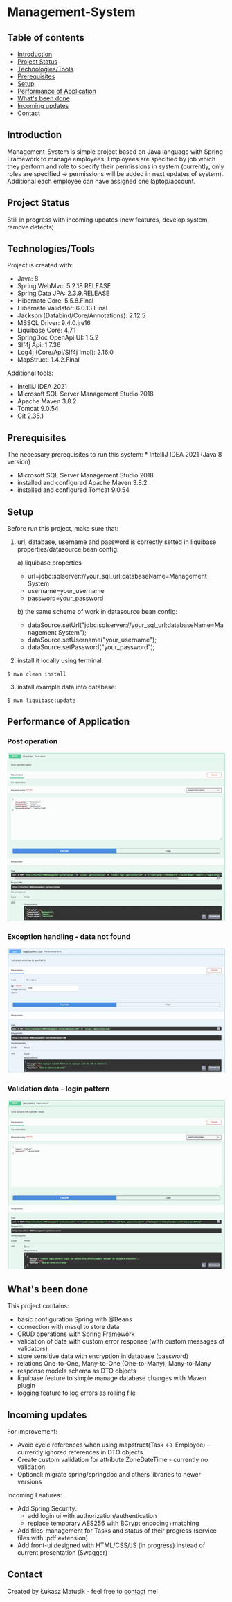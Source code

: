 # Management-System

## Table of contents
* [Introduction](#introduction)
* [Project Status](#project-status)
* [Technologies/Tools](#technologiestools)
* [Prerequisites](#prerequisites)
* [Setup](#setup)
* [Performance of Application](#performance-of-application)
* [What's been done](#whats-been-done)
* [Incoming updates](#incoming-updates)
* [Contact](#contact)

## Introduction
Management-System is simple project based on Java language with Spring Framework to manage employees. Employees are specified by job which they perform and role to specify their permissions in system (currently, only roles are specified -> permissions will be added in next updates of system). Additional each employee can have assigned one laptop/account. 

## Project Status
Still in progress with incoming updates (new features, develop system, remove defects)
	
## Technologies/Tools
Project is created with:
* Java: 8
* Spring WebMvc: 5.2.18.RELEASE
* Spring Data JPA: 2.3.9.RELEASE
* Hibernate Core: 5.5.8.Final
* Hibernate Validator: 6.0.13.Final
* Jackson (Databind/Core/Annotations): 2.12.5
* MSSQL Driver: 9.4.0.jre16
* Liquibase Core: 4.7.1
* SpringDoc OpenApi UI: 1.5.2
* Slf4j Api: 1.7.36
* Log4j (Core/Api/Slf4j Impl): 2.16.0
* MapStruct: 1.4.2.Final

Additional tools:
* IntelliJ IDEA 2021
* Microsoft SQL Server Management Studio 2018
* Apache Maven 3.8.2
* Tomcat 9.0.54
* Git 2.35.1

## Prerequisites
The necessary prerequisites to run this system:
	* IntelliJ IDEA 2021 (Java 8 version)
  * Microsoft SQL Server Management Studio 2018
  * installed and configured Apache Maven 3.8.2
  * installed and configured Tomcat 9.0.54
 
## Setup
Before run this project, make sure that:

1. url, database, username and password is correctly setted in liquibase properties/datasource bean config:

    a) liquibase properties
      * url=jdbc:sqlserver://your_sql_url;databaseName=Management System
      * username=your_username
      * password=your_password
  
    b) the same scheme of work in datasource bean config:
      * dataSource.setUrl("jdbc:sqlserver://your_sql_url;databaseName=Management System");
      * dataSource.setUsername("your_username");
      * dataSource.setPassword("your_password");

2. install it locally using terminal:
```
$ mvn clean install
```

3. install example data into database:
```
$ mvn liquibase:update
```

## Performance of Application

### Post operation
![Post operation](/assets/images/post.jpg)

### Exception handling - data not found
![Exception datanotfound](/assets/images/datanotfound.jpg)

### Validation data - login pattern
![Valdation login pattern](/assets/images/login.jpg)

## What's been done
This project contains:
 - basic configuration Spring with @Beans
 - connection with mssql to store data
 - CRUD operations with Spring Framework
 - validation of data with custom error response (with custom messages of validators)
 - store sensitive data with encryption in database (password)
 - relations One-to-One, Many-to-One (One-to-Many), Many-to-Many
 - response models schema as DTO objects
 - liquibase feature to simple manage database changes with Maven plugin
 - logging feature to log errors as rolling file

## Incoming updates

For improvement:
- Avoid cycle references when using mapstruct(Task <-> Employee) - currently ignored references in DTO objects 
- Create custom validation for attribute ZoneDateTime - currently no validation
- Optional: migrate spring/springdoc and others libraries to newer versions

Incoming Features:
- Add Spring Security: 
  * add login ui with authorization/authentication 
  * replace temporary AES256 with BCrypt encoding+matching
- Add files-management for Tasks and status of their progress (service files with .pdf extension)
- Add front-ui designed with HTML/CSS/JS (in progress) instead of current presentation (Swagger)

## Contact
Created by Łukasz Matusik - feel free to [contact](https://github.com/LukaszMat94) me!
